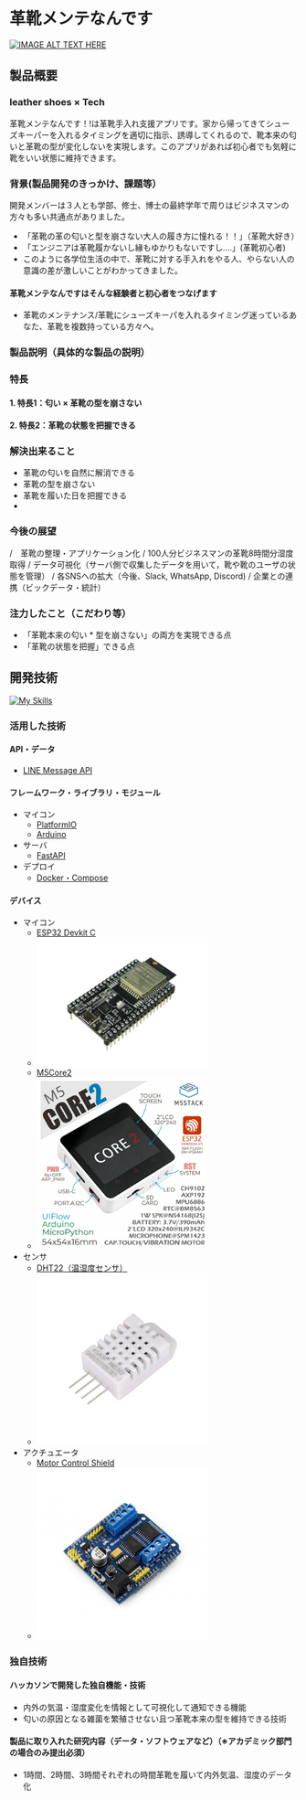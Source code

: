 # 革靴メンテなんです

[![IMAGE ALT TEXT HERE](https://jphacks.com/wp-content/uploads/2023/07/JPHACKS2023_ogp.png)](https://www.youtube.com/watch?v=yYRQEdfGjEg)

## 製品概要

### leather shoes × Tech

革靴メンテなんです！!は革靴手入れ支援アプリです。家から帰ってきてシューズキーパーを入れるタイミングを適切に指示、誘導してくれるので、靴本来の匂いと革靴の型が変化しないを実現します。このアプリがあれば初心者でも気軽に靴をいい状態に維持できます。

### 背景(製品開発のきっかけ、課題等）

開発メンバーは３人とも学部、修士、博士の最終学年で周りはビジネスマンの方々も多い共通点がありました。

* 「革靴の革の匂いと型を崩さない大人の履き方に憧れる！！」（革靴大好き）
* 「エンジニアは革靴履かないし縁もゆかりもないですし....」(革靴初心者)
* このように各学位生活の中で、革靴に対する手入れをやる人、やらない人の意識の差が激しいことがわかってきました。

#### 革靴メンテなんですはそんな経験者と初心者をつなげます

* 革靴のメンテナンス/革靴にシューズキーパを入れるタイミング迷っているあなた、革靴を複数持っている方々へ。

### 製品説明（具体的な製品の説明）

### 特長

#### 1. 特長1：匂い × 革靴の型を崩さない

#### 2. 特長2：革靴の状態を把握できる


### 解決出来ること

* 革靴の匂いを自然に解消できる
* 革靴の型を崩さない
* 革靴を履いた日を把握できる
*

### 今後の展望
/　革靴の整理・アプリケーション化
/  100人分ビジネスマンの革靴8時間分湿度取得
/  データ可視化（サーバ側で収集したデータを用いて，靴や靴のユーザの状態を管理）
/ 各SNSへの拡大（今後、Slack, WhatsApp, Discord)
/ 企業との連携（ビックデータ・統計）

### 注力したこと（こだわり等）

* 「革靴本来の匂い * 型を崩さない」の両方を実現できる点
* 「革靴の状態を把握」できる点

## 開発技術

[![My Skills](https://skillicons.dev/icons?i=arduino,cpp,docker,fastapi,git,github,githubactions,py)](https://skillicons.dev)

### 活用した技術

#### API・データ

* [LINE Message API](https://developers.line.biz/ja/docs/messaging-api/line-bot-sdk/)

#### フレームワーク・ライブラリ・モジュール

* マイコン
  * [PlatformIO](https://platformio.org)
  * [Arduino](https://www.arduino.cc)
* サーバ
  * [FastAPI](https://fastapi.tiangolo.com)
* デプロイ
  * [Docker・Compose](https://www.docker.com)

#### デバイス

* マイコン
  * [ESP32 Devkit C](https://docs.espressif.com/projects/esp-idf/en/latest/esp32/hw-reference/esp32/get-started-devkitc.html)
  * <img src=./doc/image/esp32.jpg width="300px">
  * [M5Core2](https://docs.m5stack.com/en/core/core2)
  * <img src=./doc/image/m5core2.webp width="300px">
* センサ
  * [DHT22（温湿度センサ）](http://www.aosong.com/en/products-22.html)
  * <img src=./doc/image/AM2302.jpg width="300px">
* アクチュエータ
  * [Motor Control Shield](https://www.waveshare.com/motor-control-shield.htm)
  * <img src=./doc/image/mcs.jpg width="300px">

### 独自技術

#### ハッカソンで開発した独自機能・技術
* 内外の気温・湿度変化を情報として可視化して通知できる機能
* 匂いの原因となる雑菌を繁殖させない且つ革靴本来の型を維持できる技術

#### 製品に取り入れた研究内容（データ・ソフトウェアなど）（※アカデミック部門の場合のみ提出必須）
* 1時間、2時間、3時間それぞれの時間革靴を履いて内外気温、湿度のデータ化
